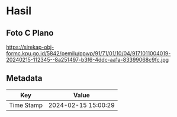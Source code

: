 # Hasil

## Foto C Plano

https://sirekap-obj-formc.kpu.go.id/5842/pemilu/ppwp/91/71/01/10/04/9171011004019-20240215-112345--8a251497-b3f6-4ddc-aa1a-83399068c9fc.jpg


## Metadata

| Key        | Value               |
| ---------- | ------------------- |
| Time Stamp | 2024-02-15 15:00:29 |



